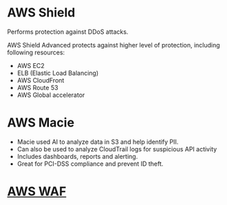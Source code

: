 # AWS Shield
Performs protection against DDoS attacks.

AWS Shield Advanced protects against higher level of protection, including following resources:
- AWS EC2
- ELB (Elastic Load Balancing)
- AWS CloudFront
- AWS Route 53
- AWS Global accelerator


# AWS Macie
- Macie used AI to analyze data in S3 and help identify PII.
- Can also be used to analyze CloudTrail logs for suspicious API activity
- Includes dashboards, reports and alerting.
- Great for PCI-DSS compliance and prevent ID theft.

# [AWS WAF](../application/WAF.markdown)